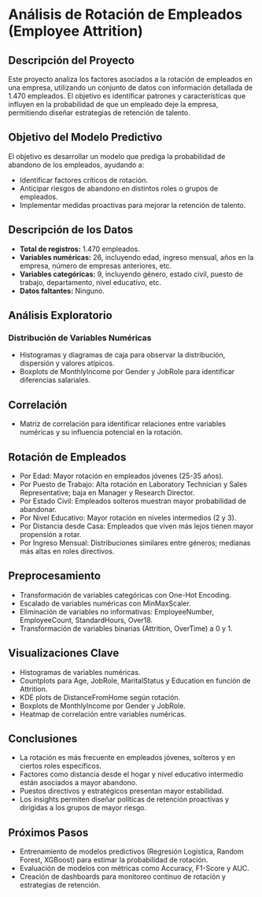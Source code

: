 # Análisis de Rotación de Empleados (Employee Attrition)
## Descripción del Proyecto

Este proyecto analiza los factores asociados a la rotación de empleados en una empresa, utilizando un conjunto de datos con información detallada de 1.470 empleados. El objetivo es identificar patrones y características que influyen en la probabilidad de que un empleado deje la empresa, permitiendo diseñar estrategias de retención de talento.

## Objetivo del Modelo Predictivo

El objetivo es desarrollar un modelo que prediga la probabilidad de abandono de los empleados, ayudando a:

* Identificar factores críticos de rotación.
* Anticipar riesgos de abandono en distintos roles o grupos de empleados.
* Implementar medidas proactivas para mejorar la retención de talento.

## Descripción de los Datos
* **Total de registros:** 1.470 empleados.
* **Variables numéricas:** 26, incluyendo edad, ingreso mensual, años en la empresa, número de empresas anteriores, etc.
* **Variables categóricas:** 9, incluyendo género, estado civil, puesto de trabajo, departamento, nivel educativo, etc.
* **Datos faltantes:** Ninguno.

## Análisis Exploratorio
### Distribución de Variables Numéricas

* Histogramas y diagramas de caja para observar la distribución, dispersión y valores atípicos.
* Boxplots de MonthlyIncome por Gender y JobRole para identificar diferencias salariales.

## Correlación

* Matriz de correlación para identificar relaciones entre variables numéricas y su influencia potencial en la rotación.

## Rotación de Empleados

* Por Edad: Mayor rotación en empleados jóvenes (25-35 años).
* Por Puesto de Trabajo: Alta rotación en Laboratory Technician y Sales Representative; baja en Manager y Research Director.
* Por Estado Civil: Empleados solteros muestran mayor probabilidad de abandonar.
* Por Nivel Educativo: Mayor rotación en niveles intermedios (2 y 3).
* Por Distancia desde Casa: Empleados que viven más lejos tienen mayor propensión a rotar.
* Por Ingreso Mensual: Distribuciones similares entre géneros; medianas más altas en roles directivos.

## Preprocesamiento

* Transformación de variables categóricas con One-Hot Encoding.
* Escalado de variables numéricas con MinMaxScaler.
* Eliminación de variables no informativas: EmployeeNumber, EmployeeCount, StandardHours, Over18.
* Transformación de variables binarias (Attrition, OverTime) a 0 y 1.

## Visualizaciones Clave

* Histogramas de variables numéricas.
* Countplots para Age, JobRole, MaritalStatus y Education en función de Attrition.
* KDE plots de DistanceFromHome según rotación.
* Boxplots de MonthlyIncome por Gender y JobRole.
* Heatmap de correlación entre variables numéricas.

## Conclusiones

* La rotación es más frecuente en empleados jóvenes, solteros y en ciertos roles específicos.
* Factores como distancia desde el hogar y nivel educativo intermedio están asociados a mayor abandono.
* Puestos directivos y estratégicos presentan mayor estabilidad.
* Los insights permiten diseñar políticas de retención proactivas y dirigidas a los grupos de mayor riesgo.

## Próximos Pasos
* Entrenamiento de modelos predictivos (Regresión Logística, Random Forest, XGBoost) para estimar la probabilidad de rotación.
* Evaluación de modelos con métricas como Accuracy, F1-Score y AUC.
* Creación de dashboards para monitoreo continuo de rotación y estrategias de retención.

